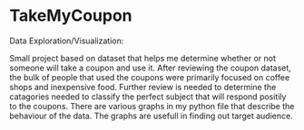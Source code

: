 # TakeMyCoupon
Data Exploration/Visualization:

Small project based on dataset that helps me determine whether or not someone will take a coupon and use it.
After reviewing the coupon dataset, the bulk of people that used the coupons were primarily focused on coffee shops and inexpensive food. Further review is needed to determine the catagories needed to classify the perfect subject that will respond positily to the coupons.
There are various graphs in my python file that describe the behaviour of the data. The graphs are usefull in finding out target audience. 
